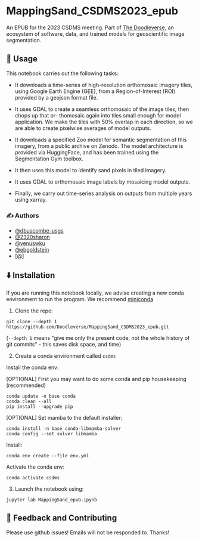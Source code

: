 # MappingSand_CSDMS2023_epub
An EPUB for the 2023 CSDMS meeting. Part of [The Doodleverse](https://github.com/Doodleverse), an
ecosystem of software, data, and trained models for geoscientific image segmentation.


## 🚀 Usage

This notebook carries out the following tasks:

* It downloads a time-series of high-resolution orthomosaic imagery tiles, using Google Earth
Engine (GEE), from a Region-of-Interest (ROI) provided by a geojson format file.

* It uses GDAL to create a seamless orthomosaic of the image tiles, then chops up that or-
thomosaic again into tiles small enough for model application. We make the tiles with 50%
overlap in each direction, so we are able to create pixelwise averages of model outputs.

* It downloads a specified Zoo model for semantic segmentation of this imagery, from a public
archive on Zenodo. The model architecture is provided via HuggingFace, and has been trained
using the Segmentation Gym toolbox.

* It then uses this model to identify sand pixels in tiled imagery.

* It uses GDAL to orthomosaic image labels by mosaicing model outputs.

* Finally, we carry out time-series analysis on outputs from multiple years using xarray.

### ✍️ Authors

* [@dbuscombe-usgs](https://github.com/dbuscombe-usgs)
* [@2320sharon](https://github.com/2320sharon)
* [@venuswku](https://github.com/venuswku)
* [@ebgoldstein](https://github.com/ebgoldstein)
* [@]

## ⬇️ Installation

If you are running this notebook locally, we advise creating a new conda environment to run the program. We recommend [miniconda](https://docs.conda.io/en/latest/miniconda.html)

1. Clone the repo:

```
git clone --depth 1 https://github.com/Doodleverse/MappingSand_CSDMS2023_epub.git
```

(`--depth 1` means "give me only the present code, not the whole history of git commits" - this saves disk space, and time)

2. Create a conda environment called `csdms`


Install the conda env:

[OPTIONAL] First you may want to do some conda and pip housekeeping (recommended)

```
conda update -n base conda
conda clean --all
pip install --upgrade pip
```

[OPTIONAL] Set mamba to the default installer:

```
conda install -n base conda-libmamba-solver
conda config --set solver libmamba
```

Install: 

`conda env create --file env.yml`

Activate the conda env: 

`conda activate csdms`

3. Launch the notebook using: 

`jupyter lab MappingSand_epub.ipynb`


## 💭 Feedback and Contributing

Please use github issues! Emails will not be responded to. Thanks!